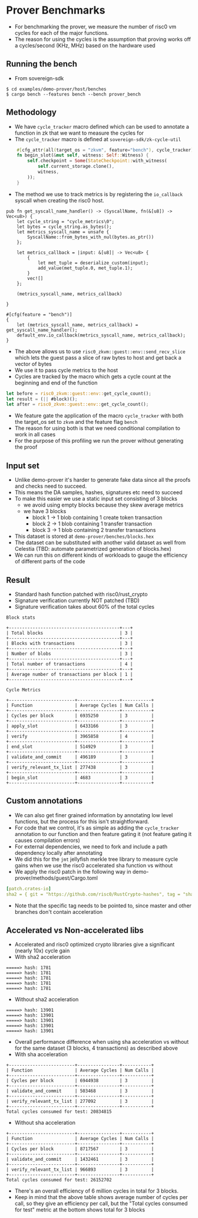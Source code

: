 # Prover Benchmarks
* For benchmarking the prover, we measure the number of risc0 vm cycles for each of the major functions.
* The reason for using the cycles is the assumption that proving works off a cycles/second (KHz, MHz) based on the hardware used

## Running the bench
* From sovereign-sdk
```
$ cd examples/demo-prover/host/benches
$ cargo bench --features bench --bench prover_bench
```

## Methodology
* We have `cycle_tracker` macro defined which can be used to annotate a function in zk that we want to measure the cycles for
* The `cycle_tracker` macro is defined at `sovereign-sdk/zk-cycle-util`
```rust
    #[cfg_attr(all(target_os = "zkvm", feature="bench"), cycle_tracker)]
    fn begin_slot(&mut self, witness: Self::Witness) {
        self.checkpoint = Some(StateCheckpoint::with_witness(
            self.current_storage.clone(),
            witness,
        ));
    }
```
* The method we use to track metrics is by registering the `io_callback` syscall when creating the risc0 host.
```
pub fn get_syscall_name_handler() -> (SyscallName, fn(&[u8]) -> Vec<u8>) {
    let cycle_string = "cycle_metrics\0";
    let bytes = cycle_string.as_bytes();
    let metrics_syscall_name = unsafe {
        SyscallName::from_bytes_with_nul(bytes.as_ptr())
    };

    let metrics_callback = |input: &[u8]| -> Vec<u8> {
        {
            let met_tuple = deserialize_custom(input);
            add_value(met_tuple.0, met_tuple.1);
        }
        vec![]
    };

    (metrics_syscall_name, metrics_callback)

}

#[cfg(feature = "bench")]
{
    let (metrics_syscall_name, metrics_callback) = get_syscall_name_handler();
    default_env.io_callback(metrics_syscall_name, metrics_callback);
}
```
* The above allows us to use `risc0_zkvm::guest::env::send_recv_slice` which lets the guest pass a slice of raw bytes to host and get back a vector of bytes
* We use it to pass cycle metrics to the host
* Cycles are tracked by the macro which gets a cycle count at the beginning and end of the function
```rust
let before = risc0_zkvm::guest::env::get_cycle_count();
let result = (|| #block)();
let after = risc0_zkvm::guest::env::get_cycle_count();
```
* We feature gate the application of the macro `cycle_tracker` with both the target_os set to `zkvm` and the feature flag `bench`
* The reason for using both is that we need conditional compilation to work in all cases
* For the purpose of this profiling we run the prover without generating the proof

## Input set
* Unlike demo-prover it's harder to generate fake data since all the proofs and checks need to succeed. 
* This means the DA samples, hashes, signatures etc need to succeed
* To make this easier we use a static input set consisting of 3 blocks
  * we avoid using empty blocks because they skew average metrics
  * we have 3 blocks
    * block 1 -> 1 blob containing 1 create token transaction
    * block 2 -> 1 blob containing 1 transfer transaction
    * block 3 -> 1 blob containing 2 transfer transactions
* This dataset is stored at `demo-prover/benches/blocks.hex`
* The dataset can be substituted with another valid dataset as well from Celestia (TBD: automate parametrized generation of blocks.hex)
* We can run this on different kinds of workloads to gauge the efficiency of different parts of the code

## Result
* Standard hash function patched with risc0/rust_crypto
* Signature verification currently NOT patched (TBD)
* Signature verification takes about 60% of the total cycles
```
Block stats

+------------------------------------------+---+
| Total blocks                             | 3 |
+------------------------------------------+---+
| Blocks with transactions                 | 3 |
+------------------------------------------+---+
| Number of blobs                          | 3 |
+------------------------------------------+---+
| Total number of transactions             | 4 |
+------------------------------------------+---+
| Average number of transactions per block | 1 |
+------------------------------------------+---+

Cycle Metrics

+-------------------------+----------------+-----------+
| Function                | Average Cycles | Num Calls |
+-------------------------+----------------+-----------+
| Cycles per block        | 6935250        | 3         |
+-------------------------+----------------+-----------+
| apply_slot              | 6433166        | 3         |
+-------------------------+----------------+-----------+
| verify                  | 3965858        | 4         |
+-------------------------+----------------+-----------+
| end_slot                | 514929         | 3         |
+-------------------------+----------------+-----------+
| validate_and_commit     | 496189         | 3         |
+-------------------------+----------------+-----------+
| verify_relevant_tx_list | 277438         | 3         |
+-------------------------+----------------+-----------+
| begin_slot              | 4683           | 3         |
+-------------------------+----------------+-----------+
```

## Custom annotations
* We can also get finer grained information by annotating low level functions, but the process for this isn't straightforward. 
* For code that we control, it's as simple as adding the `cycle_tracker` annotation to our function and then feature gating it (not feature gating it causes compilation errors)
* For external dependencies, we need to fork and include a path dependency locally after annotating
* We did this for the `jmt` jellyfish merkle tree library to measure cycle gains when we use the risc0 accelerated sha function vs without
* We apply the risc0 patch in the following way in demo-prover/methods/guest/Cargo.toml
```yaml
[patch.crates-io]
sha2 = { git = "https://github.com/risc0/RustCrypto-hashes", tag = "sha2/v0.10.6-risc0" }
```
* Note that the specific tag needs to be pointed to, since master and other branches don't contain acceleration

## Accelerated vs Non-accelerated libs
* Accelerated and risc0 optimized crypto libraries give a significant (nearly 10x) cycle gain
* With sha2 acceleration
```
=====> hash: 1781
=====> hash: 1781
=====> hash: 1781
=====> hash: 1781
=====> hash: 1781
```
* Without sha2 acceleration
```
=====> hash: 13901
=====> hash: 13901
=====> hash: 13901
=====> hash: 13901
=====> hash: 13901
```
* Overall performance difference when using sha acceleration vs without for the same dataset (3 blocks, 4 transactions) as described above
* With sha acceleration
```
+-------------------------+----------------+-----------+
| Function                | Average Cycles | Num Calls |
+-------------------------+----------------+-----------+
| Cycles per block        | 6944938        | 3         |
+-------------------------+----------------+-----------+
| validate_and_commit     | 503468         | 3         |
+-------------------------+----------------+-----------+
| verify_relevant_tx_list | 277092         | 3         |
+-------------------------+----------------+-----------+
Total cycles consumed for test: 20834815
```
* Without sha acceleration
```
+-------------------------+----------------+-----------+
| Function                | Average Cycles | Num Calls |
+-------------------------+----------------+-----------+
| Cycles per block        | 8717567        | 3         |
+-------------------------+----------------+-----------+
| validate_and_commit     | 1432461        | 3         |
+-------------------------+----------------+-----------+
| verify_relevant_tx_list | 966893         | 3         |
+-------------------------+----------------+-----------+
Total cycles consumed for test: 26152702
```
* There's an overall efficiency of 6 million cycles in total for 3 blocks. 
* Keep in mind that the above table shows average number of cycles per call, so they give an efficiency per call, but the "Total cycles consumed for test" metric at the bottom shows total for 3 blocks
